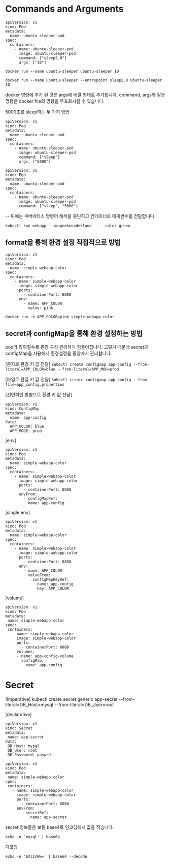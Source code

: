 # Commands and Arguments 

```
apiVersion: v1
kind: Pod
metadata:
  name: ubuntu-sleeper-pod
spec:
  containers:
    - name: ubuntu-sleeper-pod
      image: ubuntu-sleeper-pod
      command: ["sleep2.0"]
      args: ["10"]
```

`docker run --name ubuntu-sleeper ubuntu-sleeper 10`

`docker run --name ubuntu-sleeper --entrypoint sleep2.0 ubuntu-sleeper 10`

docker 명령에 추가 된 것은 args에 배열 형태로 추가됩니다.
command, args와 같은 명령은 docker file의 명령을 무효화시킬 수 있습니다.



5000초를 sleep하는 두 가지 방법

```
apiVersion: v1
kind: Pod
metadata:
  name: ubuntu-sleeper-pod
spec:
  containers:
    - name: ubuntu-sleeper-pod
      image: ubuntu-sleeper-pod
      command: ["sleep"]
      args: ["5000"]
```


```
apiVersion: v1
kind: Pod
metadata:
  name: ubuntu-sleeper-pod
spec:
  containers:
    - name: ubuntu-sleeper-pod
      image: ubuntu-sleeper-pod
      command: ["sleep", "5000"]
```

-- 뒤에는 쿠버네티스 명령어 해석을 중단하고 컨테이너로 매개변수를 전달합니다.

`kubectl run webapp --image=kouodekloud -- --color green `


## format을 통해 환경 설정 직접적으로 방법

```
apiVersion: v1
kind: Pod
metadata:
  name: simple-webapp-color
spec:
  containers:
    - name: simple-webapp-color
      image: simple-webapp-color
      ports:
        - containerPort: 8080
      env:
        - name: APP_COLOR
          value: pink
```

`docker run -e APP_COLOR=pink simple-webapp-color`

## secret과 configMap을 통해 환경 설정하는 방법

pod가 많아질수록 환경 구성 관리하기 힘들어집니다. 그렇기 때문에 secret과 configMap을 사용해서 환경설정을 중앙에서 관리합니다.

[문자로 환경 키 값 전달]
`kubectl create configmap app-config --from-literal=APP_COLOR=blue --from-literal=APP_MOD=prod`

[파일로 환결 키 값 전달]
`kubectl create configmap app-config --from-file=app_config.properties`

[선언적인 방법으로 환경 키 값 전달]

```
apiVersion: v1
kind: ConfigMap
metadata:
  name: app-config
data:
  APP_COLOR: blue
  APP_MODE: prod
```

[env]

```
apiVersion: v1
kind: Pod
metadata:
  name: simple-webapp-color
spec:
  containers:
    - name: simple-webapp-color
      image: simple-webapp-color
      ports:
        - containerPort: 8080
      envFrom:
        - configMapRef:
          name: app-config
```

[single env]

```
apiVersion: v1
kind: Pod
metadata:
  name: simple-webapp-color
spec:
  containers:
    - name: simple-webapp-color
      image: simple-webapp-color
      ports:
        - containerPort: 8080
      env:
        - name: APP_COLOR
          valueFrom:
            configMapKeyRef:
              name: app-config
              key: APP_COLOR
```

 [volume]

 ```
apiVersion: v1
kind: Pod
metadata:
  name: simple-webapp-color
spec:
  containers:
    - name: simple-webapp-color
      image: simple-webapp-color
      ports:
        - containerPort: 8080
      volumes:
      - name: app-config-volume
        configMap:
          name: app-config
```


# Secret

[Imperative]
kubectl create secret generic app-secret --from-literal=DB_Host=mysql --from-literal=DB_User=root

[declarative]

 ```
apiVersion: v1
kind: Secret
metadata:
  name: app-secret
data:
  DB_Host: mysql
  DB_User: root
  DB_Password: paswrd
```

 ```
apiVersion: v1
kind: Pod
metadata:
  name: simple-webapp-color
spec:
  containers:
    - name: simple-webapp-color
      image: simple-webapp-color
      ports:
        - containerPort: 8080
      envFrom:
        - secretRef:
            name: app-secret
```

secret 정보들은 보통 base4로 인코딩해서 값을 적습니다.

`echo -n 'mysql' | base64`

디코딩

`echo -n 'bXlzcWw=' | base64 --decode` 
